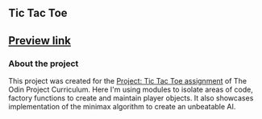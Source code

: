 ## Tic Tac Toe
<h2>
    <a href="https://sevleo.github.io/library/">Preview link</a>
</h2>

### About the project

This project was created for the <span><a href="https://www.theodinproject.com/lessons/node-path-javascript-tic-tac-toe">Project: Tic Tac Toe assignment</a></span> of The Odin Project Curriculum. Here I'm using modules to isolate areas of code, factory functions to create and maintain player objects. It also showcases implementation of the minimax algorithm to create an unbeatable AI.